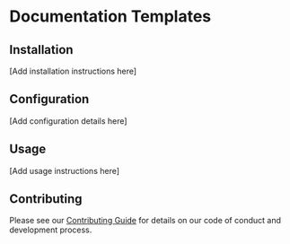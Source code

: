# Documentation Templates

## Installation

[Add installation instructions here]

## Configuration

[Add configuration details here]

## Usage

[Add usage instructions here]

## Contributing

Please see our [Contributing Guide](/Users/allan/Projects/iota/docs/templates/../../CONTRIBUTING.md) for details on our code of conduct and development process.
